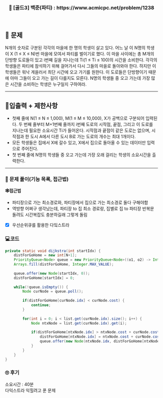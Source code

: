 <h3 align="center"> 
    📢  [골드3] 백준(파티) : https://www.acmicpc.net/problem/1238
</h3>

<br>

## 🚀 문제

N개의 숫자로 구분된 각각의 마을에 한 명의 학생이 살고 있다.
어느 날 이 N명의 학생이 X (1 ≤ X ≤ N)번 마을에 모여서 파티를 벌이기로 했다. 이 마을 사이에는 총 M개의 단방향 도로들이 있고 i번째 길을 지나는데 Ti(1 ≤ Ti ≤ 100)의 시간을 소비한다.
각각의 학생들은 파티에 참석하기 위해 걸어가서 다시 그들의 마을로 돌아와야 한다. 하지만 이 학생들은 워낙 게을러서 최단 시간에 오고 가기를 원한다.
이 도로들은 단방향이기 때문에 아마 그들이 오고 가는 길이 다를지도 모른다. N명의 학생들 중 오고 가는데 가장 많은 시간을 소비하는 학생은 누구일지 구하여라.

---

## 🚦입출력 + 제한사항

- 첫째 줄에 N(1 ≤ N ≤ 1,000), M(1 ≤ M ≤ 10,000), X가 공백으로 구분되어 입력된다. 두 번째 줄부터 M+1번째 줄까지 i번째 도로의 시작점, 끝점, 그리고 이 도로를 지나는데 필요한 소요시간 Ti가 들어온다. 시작점과 끝점이 같은 도로는 없으며, 시작점과 한 도시 A에서 다른 도시 B로 가는 도로의 개수는 최대 1개이다.
- 모든 학생들은 집에서 X에 갈수 있고, X에서 집으로 돌아올 수 있는 데이터만 입력으로 주어진다.
- 첫 번째 줄에 N명의 학생들 중 오고 가는데 가장 오래 걸리는 학생의 소요시간을 출력한다.

---

### 📜 문제 풀이(기능 목록, 접근법)
**🕸접근법**
- 파티장으로 가는 최소경로와, 파티장에서 집으로 가는 최소경로 둘다 구해야함
- 역방향 어쩌구 생각났는데, 파티장 to 집 최소 경로랑, 집별로 집 to 파티장 반복문 돌려도 시간복잡도 충분하길래 그렇게 돌림

- [x] 우선순위큐를 활용한 다잌스트라

### 💻코드

```java
private static void dijkstra(int startIdx) {
	distForGoHome = new int[N+1];
	PriorityQueue<Node> queue = new PriorityQueue<Node>((o1, o2) -> Integer.compare(o1.cost, o2.cost));
	Arrays.fill(distForGoHome, Integer.MAX_VALUE);
	
	queue.offer(new Node(startIdx, 0));
	distForGoHome[startIdx] = 0;
	
	while(!queue.isEmpty()) {
		Node curNode = queue.poll();
		
		if(distForGoHome[curNode.idx] < curNode.cost) {
			continue;
		}
		
		for(int i = 0; i < list.get(curNode.idx).size(); i++) {
			Node ntxNode = list.get(curNode.idx).get(i);
			
			if(distForGoHome[ntxNode.idx] > ntxNode.cost + curNode.cost) {
				distForGoHome[ntxNode.idx] = ntxNode.cost + curNode.cost;
				queue.offer(new Node(ntxNode.idx, distForGoHome[ntxNode.idx]));
			}
		}
	}
}
```

### 🙄 후기
소요시간 : 40분 <br>
다익스트라 익힐려고 푼 문제 <br>